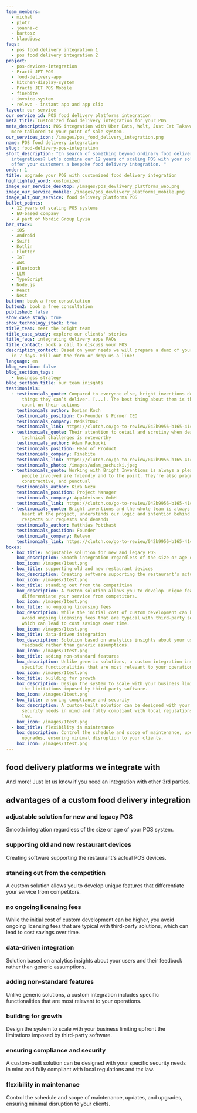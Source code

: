 ```yaml
---
team_members:
  - michal
  - piotr
  - joanna-c
  - bartosz
  - klaudiusz
faqs:
  - pos food delivery integration 1
  - pos food delivery integration 2
project:
  - pos-devices-integration
  - Practi JET POS
  - food-delivery-app
  - kitchen-display-system
  - Practi JET POS Mobile
  - finebite
  - invoice-system
  - relevo - instant app and app clip
layout: our-service
our_service_id: POS food delivery platforms integration
meta_title: Customized food delivery integration for your POS
meta_description: POS integration with Uber Eats, Wolt, Just Eat Takaway and
  more tailored to your point of sale system.
our_services_icon: /images/pos_food_delivery_integration.png
name: POS food delivery integration
slug: food-delivery-pos-integration
short_description: "In search of something beyond ordinary food delivery
  integrations? Let’s combine our 12 years of scaling POS with your solution to
  offer your customers a bespoke food delivery integration. "
order: 1
title: upgrade your POS with customized food delivery integration
highlighted_word: customized
image_our_service_desktop: /images/pos_devlivery_platforms_web.png
image_our_service_mobile: /images/pos_devlivery_platforms_mobile.png
image_alt_our_service: food delivery platforms POS
bullet_points:
  - 12 years of scaling POS systems
  - EU-based company
  - A part of Nordic Group Lyvia
bar_stack:
  - iOS
  - Android
  - Swift
  - Kotlin
  - Flutter
  - IoT
  - AWS
  - Bluetooth
  - LLM
  - TypeScript
  - Node.js
  - React
  - Nest
button: book a free consultation
button2: book a free consultation
published: false
show_case_study: true
show_technology_stack: true
title_team: meet the bright team
title_case_study: explore our clients' stories
title_faqs: integrating delivery apps FAQs
title_contact: book a call to discuss your POS
description_contact: Based on your needs we will prepare a demo of your solution
  in 7 days. Fill out the form or drop us a line!
language: en
blog_section: false
blog_section_tags:
  - business strategy
blog_section_title: our team inisghts
testimonials:
  - testimonials_quote: Compared to everyone else, bright inventions doesn’t promise
      things they can’t deliver. [...]. The best thing about them is that I can
      count on their actions
    testimonials_author: Dorian Koch
    testimonials_position: Co-Founder & Former CEO
    testimonials_company: MedKitDoc
    testimonials_link: https://clutch.co/go-to-review/042b9956-b165-41cd-80bb-a3e75a50c98c/293369
  - testimonials_quote: Their attention to detail and scrutiny when dealing with
      technical challenges is noteworthy
    testimonials_author: Adam Pachucki
    testimonials_position: Head of Product
    testimonials_company: Finebite
    testimonials_link: https://clutch.co/go-to-review/042b9956-b165-41cd-80bb-a3e75a50c98c/83595
    testimonials_photo: /images/adam_pachucki.jpeg
  - testimonials_quote: Working with Bright Inventions is always a pleasure. The
      people involved are friendly and to the point. They’re also pragmatic,
      constructive, and punctual
    testimonials_author: Kira Nezu
    testimonials_position: Project Manager
    testimonials_company: AppAdvisors GmbH
    testimonials_link: https://clutch.co/go-to-review/042b9956-b165-41cd-80bb-a3e75a50c98c/54300
  - testimonials_quote: Bright inventions and the whole team is always with full
      heart at the project, understands our logic and intention behind and
      respects our requests and demands
    testimonials_author: Matthias Potthast
    testimonials_position: Founder
    testimonials_company: Relevo
    testimonials_link: https://clutch.co/go-to-review/042b9956-b165-41cd-80bb-a3e75a50c98c/149237
boxes:
  - box_title: adjustable solution for new and legacy POS
    box_description: Smooth integration regardless of the size or age of your POS system.
    box_icon: /images/1test.png
  - box_title: supporting old and new restaurant devices
    box_description: Creating software supporting the restaurant's actual POS devices.
    box_icon: /images/1test.png
  - box_title: standing out from the competition
    box_description: A custom solution allows you to develop unique features that
      differentiate your service from competitors.
    box_icon: /images/1test.png
  - box_title: no ongoing licensing fees
    box_description: While the initial cost of custom development can be higher, you
      avoid ongoing licensing fees that are typical with third-party solutions,
      which can lead to cost savings over time.
    box_icon: /images/1test.png
  - box_title: data-driven integration
    box_description: Solution based on analytics insights about your users and their
      feedback rather than generic assumptions.
    box_icon: /images/1test.png
  - box_title: adding non-standard features
    box_description: Unlike generic solutions, a custom integration includes
      specific functionalities that are most relevant to your operations.
    box_icon: /images/1test.png
  - box_title: building for growth
    box_description: Design the system to scale with your business limiting upfront
      the limitations imposed by third-party software.
    box_icon: /images/1test.png
  - box_title: ensuring compliance and security
    box_description: A custom-built solution can be designed with your specific
      security needs in mind and fully compliant with local regulations and tax
      law.
    box_icon: /images/1test.png
  - box_title: flexibility in maintenance
    box_description: Control the schedule and scope of maintenance, updates, and
      upgrades, ensuring minimal disruption to your clients.
    box_icon: /images/1test.png
---
```

## food delivery platforms we integrate with

<Gallery images='[{"src":"/images/jet_logo.svg","alt":"Just Eat Takeaway.com"},{"src":"/images/uber_eats.svg","alt":"Uber Eats"},{"src":"/images/wolt.svg","alt":"Wolt"},{"src":"/images/deliveroo.svg","alt":"deliveroo"}]' />

And more! Just let us know if you need an integration with other 3rd parties.

## advantages of a custom food delivery integration

### adjustable solution for new and legacy POS

Smooth integration regardless of the size or age of your POS system.

### supporting old and new restaurant devices

Creating software supporting the restaurant's actual POS devices.

### standing out from the competition

A custom solution allows you to develop unique features that differentiate your service from competitors.

### no ongoing licensing fees

While the initial cost of custom development can be higher, you avoid ongoing licensing fees that are typical with third-party solutions, which can lead to cost savings over time.

### data-driven integration

Solution based on analytics insights about your users and their feedback rather than generic assumptions.

### adding non-standard features

Unlike generic solutions, a custom integration includes specific functionalities that are most relevant to your operations.

### building for growth

Design the system to scale with your business limiting upfront the limitations imposed by third-party software.

### ensuring compliance and security

A custom-built solution can be designed with your specific security needs in mind and fully compliant with local regulations and tax law.

### flexibility in maintenance

Control the schedule and scope of maintenance, updates, and upgrades, ensuring minimal disruption to your clients.
